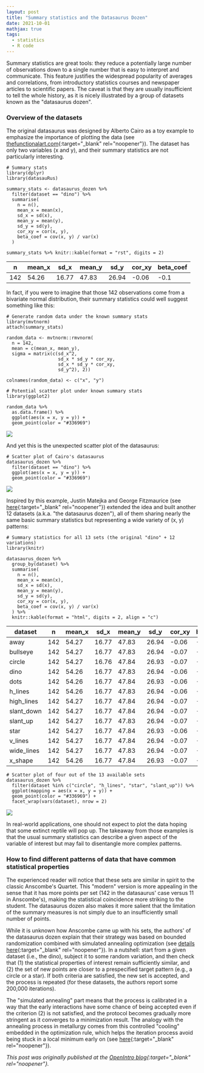 ```yaml
---
layout: post
title: "Summary statistics and the Datasaurus Dozen"
date: 2021-10-01
mathjax: true
tags:
  - statistics
  - R code
---
```


Summary statistics are great tools: they reduce a potentially large number of observations down to a single number that is easy to interpret and communicate. This feature justifies the widespread popularity of averages and correlations, from introductory statistics courses and newspaper articles to scientific papers. The caveat is that they are usually insufficient to tell the whole history, as it is nicely illustrated by a group of datasets known as the "datasaurus dozen".

### Overview of the datasets

The original datasaurus was designed by Alberto Cairo as a toy example to emphasize the importance of plotting the data (see [thefunctionalart.com](http://www.thefunctionalart.com/2016/08/download-datasaurus-never-trust-summary.html){:target="_blank" rel="noopener"}). The dataset has only two variables (x and y), and their summary statistics are not particularly interesting.

```
# Summary stats
library(dplyr)
library(datasauRus)

summary_stats <- datasaurus_dozen %>%
  filter(dataset == "dino") %>%
  summarise(
    n = n(),
    mean_x = mean(x),
    sd_x = sd(x),
    mean_y = mean(y),
    sd_y = sd(y),
    cor_xy = cor(x, y),
    beta_coef = cov(x, y) / var(x)
  )

summary_stats %>% knitr::kable(format = "rst", digits = 2)
```
<div class = "container">
<table class = "tabcenter">
  <thead>
  <tr>
   <th> n </th>
   <th> mean_x </th>
   <th> sd_x </th>
   <th> mean_y </th>
   <th> sd_y </th>
   <th> cor_xy </th>
   <th> beta_coef </th>
  </tr>
 </thead>
<tbody>
  <tr>
   <td> 142 </td>
   <td> 54.26 </td>
   <td> 16.77 </td>
   <td> 47.83 </td>
   <td> 26.94 </td>
   <td> -0.06 </td>
   <td> -0.1 </td>
  </tr>
</tbody>
</table>
</div>

In fact, if you were to imagine that those 142 observations come from a bivariate normal distribution, their summary statistics could well suggest something like this:

```
# Generate random data under the known summary stats
library(mvtnorm)
attach(summary_stats)

random_data <- mvtnorm::rmvnorm(
  n = 142,
  mean = c(mean_x, mean_y),
  sigma = matrix(c(sd_x^2,
                   sd_x * sd_y * cor_xy,
                   sd_x * sd_y * cor_xy,
                   sd_y^2), 2))

colnames(random_data) <- c("x", "y")

# Potential scatter plot under known summary stats
library(ggplot2)

random_data %>%
  as.data.frame() %>%
  ggplot(aes(x = x, y = y)) +
  geom_point(color = "#336969")
```

<img src = "https://thiagoscarelli.github.io/assets/images/random_dino.png" class = "default">

And yet this is the unexpected scatter plot of the datasaurus:

```
# Scatter plot of Cairo's datasaurus
datasaurus_dozen %>%
  filter(dataset == "dino") %>%
  ggplot(aes(x = x, y = y)) +
  geom_point(color = "#336969")
```

<img src = "https://thiagoscarelli.github.io/assets/images/datasaurus.png" class = "default">

Inspired by this example, Justin Matejka and George Fitzmaurice (see [here](https://www.autodesk.com/research/publications/same-stats-different-graphs){:target="_blank" rel="noopener"}) extended the idea and built another 12 datasets (a.k.a. "the datasaurus dozen"), all of them sharing nearly the same basic summary statistics but representing a wide variety of (x, y) patterns:

```
# Summary statistics for all 13 sets (the original "dino" + 12 variations)
library(knitr)

datasaurus_dozen %>%
  group_by(dataset) %>%
  summarise(
    n = n(),
    mean_x = mean(x),
    sd_x = sd(x),
    mean_y = mean(y),
    sd_y = sd(y),
    cor_xy = cor(x, y),
    beta_coef = cov(x, y) / var(x)
  ) %>%
  knitr::kable(format = "html", digits = 2, align = "c")
```

<div class = "container">
<table class = "tabcenter">
  <thead>
  <tr>
   <th> dataset </th>
   <th> n </th>
   <th> mean_x </th>
   <th> sd_x </th>
   <th> mean_y </th>
   <th> sd_y </th>
   <th> cor_xy </th>
   <th> beta_coef </th>
  </tr>
 </thead>
<tbody>
  <tr>
   <td> away </td>
   <td> 142 </td>
   <td> 54.27 </td>
   <td> 16.77 </td>
   <td> 47.83 </td>
   <td> 26.94 </td>
   <td> -0.06 </td>
   <td> -0.10 </td>
  </tr>
  <tr>
   <td> bullseye </td>
   <td> 142 </td>
   <td> 54.27 </td>
   <td> 16.77 </td>
   <td> 47.83 </td>
   <td> 26.94 </td>
   <td> -0.07 </td>
   <td> -0.11 </td>
  </tr>
  <tr>
   <td> circle </td>
   <td> 142 </td>
   <td> 54.27 </td>
   <td> 16.76 </td>
   <td> 47.84 </td>
   <td> 26.93 </td>
   <td> -0.07 </td>
   <td> -0.11 </td>
  </tr>
  <tr>
   <td> dino </td>
   <td> 142 </td>
   <td> 54.26 </td>
   <td> 16.77 </td>
   <td> 47.83 </td>
   <td> 26.94 </td>
   <td> -0.06 </td>
   <td> -0.10 </td>
  </tr>
  <tr>
   <td> dots </td>
   <td> 142 </td>
   <td> 54.26 </td>
   <td> 16.77 </td>
   <td> 47.84 </td>
   <td> 26.93 </td>
   <td> -0.06 </td>
   <td> -0.10 </td>
  </tr>
  <tr>
   <td> h_lines </td>
   <td> 142 </td>
   <td> 54.26 </td>
   <td> 16.77 </td>
   <td> 47.83 </td>
   <td> 26.94 </td>
   <td> -0.06 </td>
   <td> -0.10 </td>
  </tr>
  <tr>
   <td> high_lines </td>
   <td> 142 </td>
   <td> 54.27 </td>
   <td> 16.77 </td>
   <td> 47.84 </td>
   <td> 26.94 </td>
   <td> -0.07 </td>
   <td> -0.11 </td>
  </tr>
  <tr>
   <td> slant_down </td>
   <td> 142 </td>
   <td> 54.27 </td>
   <td> 16.77 </td>
   <td> 47.84 </td>
   <td> 26.94 </td>
   <td> -0.07 </td>
   <td> -0.11 </td>
  </tr>
  <tr>
   <td> slant_up </td>
   <td> 142 </td>
   <td> 54.27 </td>
   <td> 16.77 </td>
   <td> 47.83 </td>
   <td> 26.94 </td>
   <td> -0.07 </td>
   <td> -0.11 </td>
  </tr>
  <tr>
   <td> star </td>
   <td> 142 </td>
   <td> 54.27 </td>
   <td> 16.77 </td>
   <td> 47.84 </td>
   <td> 26.93 </td>
   <td> -0.06 </td>
   <td> -0.10 </td>
  </tr>
  <tr>
   <td> v_lines </td>
   <td> 142 </td>
   <td> 54.27 </td>
   <td> 16.77 </td>
   <td> 47.84 </td>
   <td> 26.94 </td>
   <td> -0.07 </td>
   <td> -0.11 </td>
  </tr>
  <tr>
   <td> wide_lines </td>
   <td> 142 </td>
   <td> 54.27 </td>
   <td> 16.77 </td>
   <td> 47.83 </td>
   <td> 26.94 </td>
   <td> -0.07 </td>
   <td> -0.11 </td>
  </tr>
  <tr>
   <td> x_shape </td>
   <td> 142 </td>
   <td> 54.26 </td>
   <td> 16.77 </td>
   <td> 47.84 </td>
   <td> 26.93 </td>
   <td> -0.07 </td>
   <td> -0.11 </td>
  </tr>
</tbody>
</table>
</div>

```
# Scatter plot of four out of the 13 available sets
datasaurus_dozen %>%
  filter(dataset %in% c("circle", "h_lines", "star", "slant_up")) %>%
  ggplot(mapping = aes(x = x, y = y)) +
  geom_point(color = "#336969") +
  facet_wrap(vars(dataset), nrow = 2)
```

<img src = "https://thiagoscarelli.github.io/assets/images/datasaurus_facet.png" class = "full">

In real-world applications, one should not expect to plot the data hoping that some extinct reptile will pop up. The takeaway from those examples is that the usual summary statistics can describe a given aspect of the variable of interest but may fail to disentangle more complex patterns.

### How to find different patterns of data that have common statistical properties

The experienced reader will notice that these sets are similar in spirit to the classic Anscombe's Quartet. This "modern" version is more appealing in the sense that it has more points per set (142 in the datasaurus' case versus 11 in Anscombe's), making the statistical coincidence more striking to the student. The datasaurus dozen also makes it more salient that the limitation of the summary measures is not simply due to an insufficiently small number of points.

While it is unknown how Anscombe came up with his sets, the authors' of the datasaurus dozen explain that their strategy was based on bounded randomization combined with simulated annealing optimization (see [details here](https://damassets.autodesk.net/content/dam/autodesk/research/publications-assets/pdf/same-stats-different-graphs.pdf){:target="_blank" rel="noopener"}). In a nutshell: start from a given dataset (i.e., the dino), subject it to some random variation, and then check that (1) the statistical properties of interest remain sufficiently similar, and (2) the set of new points are closer to a prespecified target pattern (e.g., a circle or a star). If both criteria are satisfied, the new set is accepted, and the process is repeated (for these datasets, the authors report some 200,000 iterations).

The "simulated annealing" part means that the process is calibrated in a way that the early interactions have some chance of being accepted even if the criterion (2) is not satisfied, and the protocol becomes gradually more stringent as it converges to a minimization result. The analogy with the annealing process in metallurgy comes from this controlled "cooling" embedded in the optimization rule, which helps the iteration process avoid being stuck in a local minimum early on (see [here](https://en.wikipedia.org/wiki/Simulated_annealing){:target="_blank" rel="noopener"}).

*This post was originally published at the [OpenIntro blog](https://www.openintro.org/blog/article/summary-statistics-and-the-datasaurus-dozen/){:target="_blank" rel="noopener"}.*
